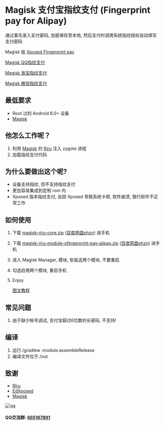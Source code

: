 # Magisk 支付宝指纹支付 (Fingerprint pay for Alipay)

通过事先录入支付密码, 加密保存至本地, 然后支付时调用系统指纹授权自动填写支付密码

Magisk 版 [Xposed Fingerprint pay](https://github.com/eritpchy/Xposed-Fingerprint-pay)

[Magisk QQ指纹支付](https://github.com/eritpchy/Fingerprint-pay-magisk-qq)

[Magisk 淘宝指纹支付](https://github.com/eritpchy/Fingerprint-pay-magisk-taobao)

[Magisk 微信指纹支付](https://github.com/eritpchy/Fingerprint-pay-magisk-wechat)

## 最低要求

* Root 过的 Android 6.0+ 设备
* [Magisk](https://github.com/topjohnwu/Magisk)


## 他怎么工作呢？

1. 利用 [Magisk](https://github.com/topjohnwu/Magisk) 的 [Riru](https://github.com/RikkaApps/Riru) 注入 zygote 进程
2. 加载指纹支付代码

## 为什么要做出这个呢?

* 设备支持指纹, 但不支持指纹支付
* 更加容易集成到定制 rom 内
* Xposed 版本指纹支付, 会因 Xposed 导致系统卡顿, 软件崩溃, 银行软件不正常工作


## 如何使用

1. 下载 [magisk-riru-core.zip](https://github.com/RikkaApps/Riru/releases) ([百度网盘phzn](https://pan.baidu.com/s/1JPbW-5KH4mwQKEdLInW6gA)) 进手机
2. 下载 [magisk-riru-module-xfingerprint-pay-alipay.zip](https://github.com/eritpchy/Fingerprint-pay-magisk-alipay/releases) ([百度网盘phzn](https://pan.baidu.com/s/1JPbW-5KH4mwQKEdLInW6gA)) 进手机
3. 进入 Magisk Manager, 模块, 安装这两个模块, 不要重启
4. 勾选启用两个模块, 重启手机
5. Enjoy

    [图文教程](https://github.com/eritpchy/Xposed-Fingerprint-pay/tree/master/doc/Alipay)

## 常见问题
1. 由于缺少帐号调试, 支付宝超过6位数的长密码, 不支持!

## 编译

1. 运行./gradlew :module:assembleRelease
2. 编译文件位于./out

## 致谢

* [Riru](https://github.com/RikkaApps/Riru)
* [EdXposed](https://github.com/ElderDrivers/EdXposed)
* [Magisk](https://github.com/topjohnwu/Magisk)

![qq](https://github.com/eritpchy/Xposed-Fingerprint-pay/raw/master/doc/qqGroup.png)
#### QQ交流群: [665167891](http://shang.qq.com/wpa/qunwpa?idkey=91c2cd8f14532413701607c364f03f43afa1539a24b96b8907c92f3c018894e5)
